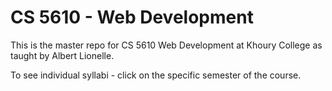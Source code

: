 # CS 5610 - Web Development

This is the master repo for CS 5610 Web Development at Khoury College as taught by Albert Lionelle.

To see individual syllabi - click on the specific semester of the course. 